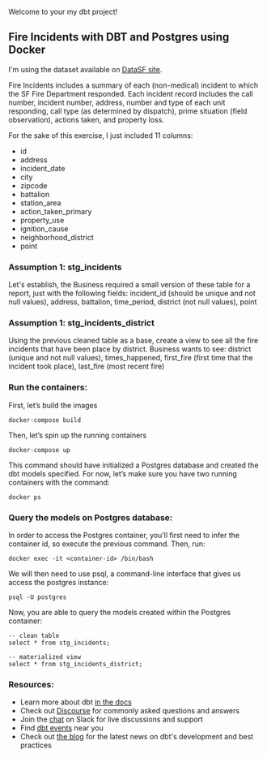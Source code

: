 
Welcome to your my dbt project!

## Fire Incidents with DBT and Postgres using Docker

I'm using the dataset available on [DataSF site](https://data.sfgov.org/Public-Safety/Fire-Incidents/wr8u-xric/about_data).

Fire Incidents includes a summary of each (non-medical) incident to which the SF Fire Department responded. Each incident record includes the call number, incident number, address, number and type of each unit responding, call type (as determined by dispatch), prime situation (field observation), actions taken, and property loss. 

For the sake of this exercise, I just included 11 columns: 
- id
- address
- incident_date
- city
- zipcode
- battalion
- station_area
- action_taken_primary
- property_use
- ignition_cause
- neighborhood_district
- point

### Assumption 1: stg_incidents
Let's establish, the Business required a small version of these table for a report, just with the following fields: incident_id (should be unique and not null values), address, battalion, time_period, district (not null values), point

### Assumption 1: stg_incidents_district
Using the previous cleaned table as a base, create a view to see all the fire incidents that have been place by district. Business wants to see: district (unique and not null values), times_happened, first_fire (first time that the incident took place), last_fire (most recent fire)


### Run the containers:

First, let’s build the images
```
docker-compose build
```

Then, let’s spin up the running containers
```
docker-compose up
```

This command should have initialized a Postgres database and created the dbt models specified. For now, let’s make sure you have two running containers with the command:

```
docker ps
```

### Query the models on Postgres database:
In order to access the Postgres container, you’ll first need to infer the container id, so execute the previous command. Then, run:
```
docker exec -it <container-id> /bin/bash
```

We will then need to use psql, a command-line interface that gives us access the postgres instance:
```
psql -U postgres
```

Now, you are able to query the models created within the Postgres container:

```
-- clean table
select * from stg_incidents;

-- materialized view
select * from stg_incidents_district;
```

### Resources:
- Learn more about dbt [in the docs](https://docs.getdbt.com/docs/introduction)
- Check out [Discourse](https://discourse.getdbt.com/) for commonly asked questions and answers
- Join the [chat](https://community.getdbt.com/) on Slack for live discussions and support
- Find [dbt events](https://events.getdbt.com) near you
- Check out [the blog](https://blog.getdbt.com/) for the latest news on dbt's development and best practices
